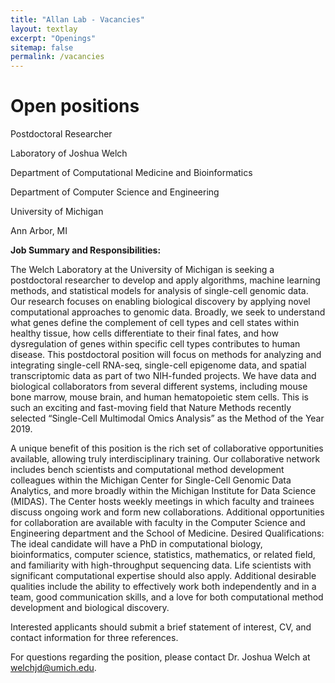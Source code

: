 ```yaml
---
title: "Allan Lab - Vacancies"
layout: textlay
excerpt: "Openings"
sitemap: false
permalink: /vacancies
---
```


# Open positions

Postdoctoral Researcher

Laboratory of Joshua Welch

Department of Computational Medicine and Bioinformatics

Department of Computer Science and Engineering

University of Michigan

Ann Arbor, MI

**Job Summary and Responsibilities:**

The Welch Laboratory at the University of Michigan is seeking a postdoctoral researcher to
develop and apply algorithms, machine learning methods, and statistical models for analysis of
single-cell genomic data. Our research focuses on enabling biological discovery by applying
novel computational approaches to genomic data. Broadly, we seek to understand what genes
define the complement of cell types and cell states within healthy tissue, how cells differentiate
to their final fates, and how dysregulation of genes within specific cell types contributes to
human disease. This postdoctoral position will focus on methods for analyzing and integrating
single-cell RNA-seq, single-cell epigenome data, and spatial transcriptomic data as part of two
NIH-funded projects. We have data and biological collaborators from several different systems,
including mouse bone marrow, mouse brain, and human hematopoietic stem cells. This is such
an exciting and fast-moving field that Nature Methods recently selected “Single-Cell Multimodal
Omics Analysis” as the Method of the Year 2019.

A unique benefit of this position is the rich set of collaborative opportunities available, allowing
truly interdisciplinary training. Our collaborative network includes bench scientists and
computational method development colleagues within the Michigan Center for Single-Cell
Genomic Data Analytics, and more broadly within the Michigan Institute for Data Science
(MIDAS). The Center hosts weekly meetings in which faculty and trainees discuss ongoing work
and form new collaborations. Additional opportunities for collaboration are available with
faculty in the Computer Science and Engineering department and the School of Medicine.
Desired Qualifications:
The ideal candidate will have a PhD in computational biology, bioinformatics, computer science,
statistics, mathematics, or related field, and familiarity with high-throughput sequencing data.
Life scientists with significant computational expertise should also apply. Additional desirable
qualities include the ability to effectively work both independently and in a team, good
communication skills, and a love for both computational method development and biological
discovery.

Interested applicants should submit a brief statement of interest, CV, and contact information
for three references. 

For questions regarding the position, please contact Dr. Joshua Welch at
welchjd@umich.edu.
